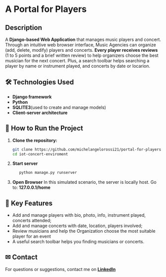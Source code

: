 # A Portal for Players

## Description  
A **Django-based Web Application** that manages music players and concert. 
Through an intuitive web browser interface, Music Agencies can organize (add, delete, modify) players and concerts.
**Every player receives reviews** (1 to 5 points and a brief written review) to help organizers choose the best musician for the next concert. 
Plus, a search toolbar helps searching a player by name or instrument played, and concerts by date or locarion.

## 🛠 Technologies Used  
- **Django framework**
- **Python**
- **SQLITE3**(used to create and manage models)
- **Client-server architecture**

## 🚀 How to Run the Project  
1. **Clone the repository:**  
   ```sh
   git clone https://github.com/michelangelorossi21/portal-for-players.git
   cd iot-concert-enviroment

2. **Start server**
   ```sh
      python manage.py runserver
   
3. **Open Browser**
   In this simulated scenario, the server is locally host. Go to:
   **127.0.0.1/home**

## 🔹 Key Features
- Add and manage players with bio, photo, info, instrument played, concerts attended;
- Add and manage concerts with date, location, players involved;
- Review musicians and help the Organization choose the most suitable player for an event
- A useful search toolbar helps you finding musicians or concerts.

## ✉ Contact  
For questions or suggestions, contact me on **[LinkedIn](https://www.linkedin.com/in/michelangelo-rossi-6a2071a6/)**

